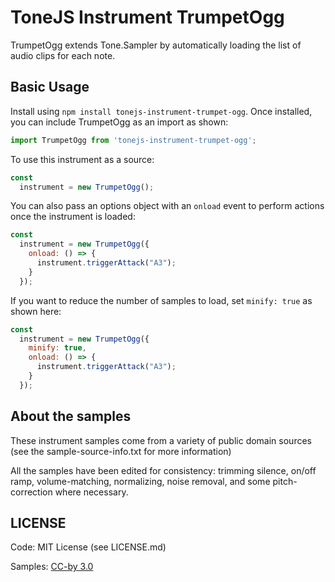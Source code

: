 # ToneJS Instrument TrumpetOgg

TrumpetOgg extends Tone.Sampler by automatically loading the list of audio clips for each note.

## Basic Usage

Install using `npm install tonejs-instrument-trumpet-ogg`. Once installed, you can include TrumpetOgg as an import as shown:

```javascript
import TrumpetOgg from 'tonejs-instrument-trumpet-ogg';
```

To use this instrument as a source:

```javascript
const
  instrument = new TrumpetOgg();
```

You can also pass an options object with an `onload` event to perform actions once the instrument is loaded:

```javascript
const
  instrument = new TrumpetOgg({
    onload: () => {
      instrument.triggerAttack("A3");
    }
  });
```

If you want to reduce the number of samples to load, set `minify: true` as shown here:

```javascript
const
  instrument = new TrumpetOgg({
    minify: true,
    onload: () => {
      instrument.triggerAttack("A3");
    }
  });
```

## About the samples

These instrument samples come from a variety of public domain sources (see the sample-source-info.txt for more information)

All the samples have been edited for consistency: trimming silence, on/off ramp, volume-matching, normalizing, noise removal, and some pitch-correction where necessary.

## LICENSE

Code: MIT License (see LICENSE.md)

Samples: [CC-by 3.0](https://creativecommons.org/licenses/by/3.0/)
